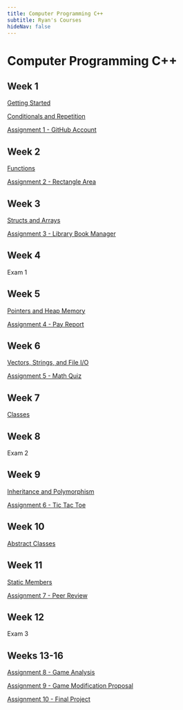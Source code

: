 ```yaml
---
title: Computer Programming C++
subtitle: Ryan's Courses
hideNav: false
---
```


# Computer Programming C++

## Week 1

[Getting Started](/appel/computer-programming-cpp/getting-started)

[Conditionals and Repetition](/appel/computer-programming-cpp/conditionals-and-repetition)

[Assignment 1 - GitHub Account](/appel/computer-programming-cpp/assignments/github-account)

## Week 2

[Functions](/appel/computer-programming-cpp/functions)

[Assignment 2 - Rectangle Area](/appel/computer-programming-cpp/assignments/rectangle-area)

## Week 3

[Structs and Arrays](/appel/computer-programming-cpp/structs-and-arrays)

[Assignment 3 - Library Book Manager](/appel/computer-programming-cpp/assignments/book-manager)

## Week 4

Exam 1

## Week 5

[Pointers and Heap Memory](/appel/computer-programming-cpp/pointers-and-heap-memory)

[Assignment 4 - Pay Report](/appel/computer-programming-cpp/assignments/pay-report)

## Week 6

[Vectors, Strings, and File I/O](/appel/computer-programming-cpp/vectors-strings-fileio)

[Assignment 5 - Math Quiz](/appel/computer-programming-cpp/assignments/math-quiz)

## Week 7

[Classes](/appel/computer-programming-cpp/classes)

## Week 8

Exam 2

## Week 9

[Inheritance and Polymorphism](/appel/computer-programming-cpp/inheritance-and-polymorphism)

[Assignment 6 - Tic Tac Toe](/appel/computer-programming-cpp/assignments/tic-tac-toe)

## Week 10

[Abstract Classes](/appel/computer-programming-cpp/abstract-classes)

## Week 11

[Static Members](/appel/computer-programming-cpp/static-members)

[Assignment 7 - Peer Review](/appel/computer-programming-cpp/assignments/peer-review)

## Week 12

Exam 3

## Weeks 13-16

[Assignment 8 - Game Analysis](/appel/computer-programming-cpp/assignments/game-analysis)

[Assignment 9 - Game Modification Proposal](/appel/computer-programming-cpp/assignments/modification-proposal)

[Assignment 10 - Final Project](/appel/computer-programming-cpp/final-project)

